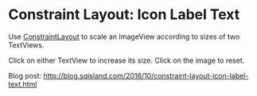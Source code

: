 # Constraint Layout: Icon Label Text

Use [ConstraintLayout](https://developer.android.com/training/constraint-layout/index.html)
to scale an ImageView according to sizes of two TextViews.

Click on either TextView to increase its size. Click on the image to reset.

Blog post: http://blog.sqisland.com/2016/10/constraint-layout-icon-label-text.html
